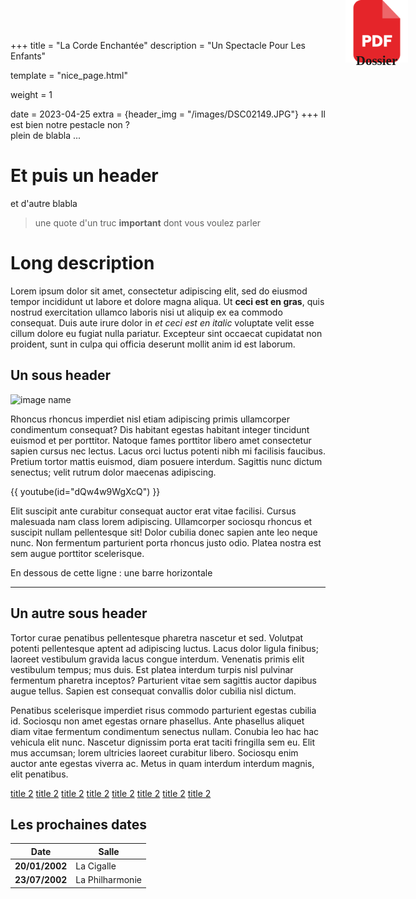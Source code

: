 +++
title = "La Corde Enchantée"
description = "Un Spectacle Pour Les Enfants"

template = "nice_page.html"

weight = 1

date = 2023-04-25
extra = {header_img = "/images/DSC02149.JPG"}
+++
Il est bien notre pestacle non ?  
plein de blabla ...


<div style="position: absolute; top: 0; right: 10%; text-align: center;">
  <a href="/cordeenchantee/dossier_LaCordeEnchantee.pdf" target="_blank" style="text-decoration: none; color: inherit; display: inline-block;">
    <div style="display: flex; flex-direction: column; align-items: center;">
      <img src="/images/pdf.png" alt="Dossier" style="max-width: 100px; margin-bottom: -15px;">
      <span style="font-size: 1.5em; font-family: 'Montserrat'; font-weight: bold">Dossier</span>
    </div>
  </a>
</div>



# Et puis un header

et d'autre blabla

> une quote d'un truc **important** dont vous voulez parler

# Long description

Lorem ipsum dolor sit amet, consectetur adipiscing elit, sed do eiusmod tempor incididunt ut labore et dolore magna aliqua. Ut **ceci est en gras**, quis nostrud exercitation ullamco laboris nisi ut aliquip ex ea commodo consequat. Duis aute irure dolor in *et ceci est en italic* voluptate velit esse cillum dolore eu fugiat nulla pariatur. Excepteur sint occaecat cupidatat non proident, sunt in culpa qui officia deserunt mollit anim id est laborum.


## Un sous header

![image name](/images/DSC02867_retouchée.JPG)

Rhoncus rhoncus imperdiet nisl etiam adipiscing primis ullamcorper condimentum consequat? Dis habitant egestas habitant integer tincidunt euismod et per porttitor. Natoque fames porttitor libero amet consectetur sapien cursus nec lectus. Lacus orci luctus potenti nibh mi facilisis faucibus. Pretium tortor mattis euismod, diam posuere interdum. Sagittis nunc dictum senectus; velit rutrum dolor maecenas adipiscing.

{{ youtube(id="dQw4w9WgXcQ") }}


Elit suscipit ante curabitur consequat auctor erat vitae facilisi. Cursus malesuada nam class lorem adipiscing. Ullamcorper sociosqu rhoncus et suscipit nullam pellentesque sit! Dolor cubilia donec sapien ante leo neque nunc. Non fermentum parturient porta rhoncus justo odio. Platea nostra est sem augue porttitor scelerisque.

En dessous de cette ligne : une barre horizontale

***

## Un autre sous header

Tortor curae penatibus pellentesque pharetra nascetur et sed. Volutpat potenti pellentesque aptent ad adipiscing luctus. Lacus dolor ligula finibus; laoreet vestibulum gravida lacus congue interdum. Venenatis primis elit vestibulum tempus; mus duis. Est platea interdum turpis nisl pulvinar fermentum pharetra inceptos? Parturient vitae sem sagittis auctor dapibus augue tellus. Sapien est consequat convallis dolor cubilia nisl dictum.

Penatibus scelerisque imperdiet risus commodo parturient egestas cubilia id. Sociosqu non amet egestas ornare phasellus. Ante phasellus aliquet diam vitae fermentum condimentum senectus nullam. Conubia leo hac hac vehicula elit nunc. Nascetur dignissim porta erat taciti fringilla sem eu. Elit mus accumsan; lorem ultricies laoreet curabitur libero. Sociosqu enim auctor ante egestas viverra ac. Metus in quam interdum interdum magnis, elit penatibus.


<div class="gallery">
      <a href="/images/DSC02507.png" data-ngthumb="/images/DSC02507.png">title 2</a>
      <a href="/images/DSC02848.png" data-ngthumb="/images/DSC02848.png">title 2</a>
      <a href="/images/DSC03069_ret.JPG" data-ngthumb="/images/DSC03069_ret.JPG">title 2</a>
      <a href="/images/DSC02848.JPG" data-ngthumb="/images/DSC02848.JPG">title 2</a>
      <a href="/images/DSC02867_retouchée.JPG" data-ngthumb="/images/DSC02867_retouchée.JPG">title 2</a>
      <a href="/images/DSC02252_retouchée.JPG" data-ngthumb="/images/DSC02252_retouchée.JPG">title 2</a>
      <a href="/images/DSC02149.JPG" data-ngthumb="/images/DSC02149.JPG">title 2</a>
      <a href="/images/DSC02857.JPG" data-ngthumb="/images/DSC02857.JPG">title 2</a>
</div>


## Les prochaines dates

|  Date  | Salle | 
|  ----  | ----- | 
| **20/01/2002** | La Cigalle | 
| **23/07/2002** | La Philharmonie | 
